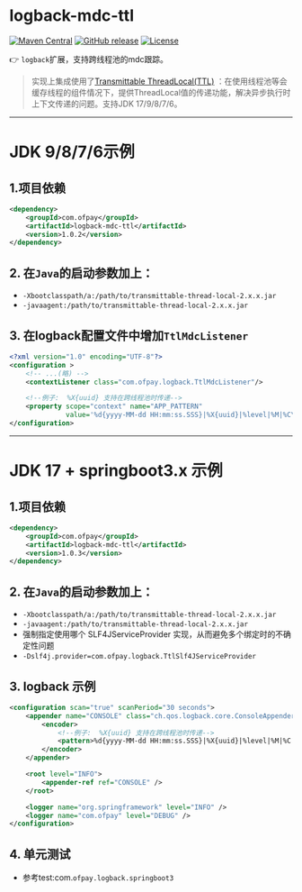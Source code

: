 # logback-mdc-ttl

[![Maven Central](https://maven-badges.herokuapp.com/maven-central/com.ofpay/logback-mdc-ttl/badge.svg)](https://maven-badges.herokuapp.com/maven-central/com.ofpay/logback-mdc-ttl/)
[![GitHub release](https://img.shields.io/github/release/ofpay/logback-mdc-ttl.svg)](https://github.com/ofpay/logback-mdc-ttl/releases)
[![License](https://img.shields.io/badge/license-Apache%202-4EB1BA.svg)](https://www.apache.org/licenses/LICENSE-2.0.html)

:point_right: `logback`扩展，支持跨线程池的mdc跟踪。

> 实现上集成使用了[Transmittable ThreadLocal(TTL)](https://github.com/alibaba/transmittable-thread-local) ：在使用线程池等会缓存线程的组件情况下，提供ThreadLocal值的传递功能，解决异步执行时上下文传递的问题。支持JDK 17/9/8/7/6。

---
# JDK 9/8/7/6示例

## 1.项目依赖

```xml
<dependency>
    <groupId>com.ofpay</groupId>
    <artifactId>logback-mdc-ttl</artifactId>
    <version>1.0.2</version>
</dependency>
```

## 2. 在`Java`的启动参数加上：

- `-Xbootclasspath/a:/path/to/transmittable-thread-local-2.x.x.jar`
- `-javaagent:/path/to/transmittable-thread-local-2.x.x.jar`

## 3. 在logback配置文件中增加`TtlMdcListener`

```xml
<?xml version="1.0" encoding="UTF-8"?>
<configuration >
    <!-- ...(略) -->
    <contextListener class="com.ofpay.logback.TtlMdcListener"/>

    <!--例子:  %X{uuid} 支持在跨线程池时传递-->
    <property scope="context" name="APP_PATTERN"
              value='%d{yyyy-MM-dd HH:mm:ss.SSS}|%X{uuid}|%level|%M|%C\:%L|%thread|%replace(%.-2000msg){"(\r|\n)","\t"}|"%.-2000ex{full}"%n'/>
</configuration>
```

---
# JDK 17 + springboot3.x 示例

## 1.项目依赖

```xml
<dependency>
    <groupId>com.ofpay</groupId>
    <artifactId>logback-mdc-ttl</artifactId>
    <version>1.0.3</version>
</dependency>
```

## 2. 在`Java`的启动参数加上：

- `-Xbootclasspath/a:/path/to/transmittable-thread-local-2.x.x.jar`
- `-javaagent:/path/to/transmittable-thread-local-2.x.x.jar`  
- 强制指定使用哪个 SLF4JServiceProvider 实现，从而避免多个绑定时的不确定性问题
- `-Dslf4j.provider=com.ofpay.logback.TtlSlf4JServiceProvider`

## 3. logback 示例

```xml
<configuration scan="true" scanPeriod="30 seconds">
    <appender name="CONSOLE" class="ch.qos.logback.core.ConsoleAppender">
        <encoder>
            <!--例子:  %X{uuid} 支持在跨线程池时传递-->
            <pattern>%d{yyyy-MM-dd HH:mm:ss.SSS}|%X{uuid}|%level|%M|%C:%L|%thread|%msg%n</pattern>
        </encoder>
    </appender>

    <root level="INFO">
        <appender-ref ref="CONSOLE" />
    </root>

    <logger name="org.springframework" level="INFO" />
    <logger name="com.ofpay" level="DEBUG" />
</configuration>
```

## 4. 单元测试
- 参考test:com.`ofpay.logback.springboot3`
